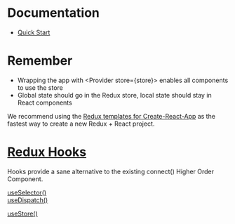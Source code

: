
# Documentation



* [Quick Start](https://react-redux.js.org/introduction/quick-start)

# Remember



* Wrapping the app with &lt;Provider store={store}> enables all components to use the store
* Global state should go in the Redux store, local state should stay in React components

We recommend using the [Redux templates for Create-React-App](https://github.com/reduxjs/cra-template-redux) as the fastest way to create a new Redux + React project.

# [Redux Hooks](https://react-redux.js.org/api/hooks)

Hooks provide a sane alternative to the existing connect() Higher Order Component. 

[useSelector()](https://react-redux.js.org/api/hooks#useselector) \
[useDispatch()](https://react-redux.js.org/api/hooks#usedispatch)

[useStore()](https://react-redux.js.org/api/hooks#usestore)

